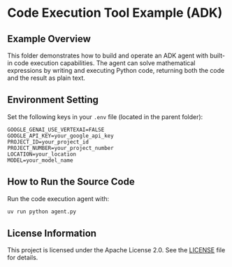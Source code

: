 # Code Execution Tool Example (ADK)

## Example Overview
This folder demonstrates how to build and operate an ADK agent with built-in code execution capabilities. The agent can solve mathematical expressions by writing and executing Python code, returning both the code and the result as plain text.

## Environment Setting
Set the following keys in your `.env` file (located in the parent folder):

```
GOOGLE_GENAI_USE_VERTEXAI=FALSE
GOOGLE_API_KEY=your_google_api_key
PROJECT_ID=your_project_id
PROJECT_NUMBER=your_project_number
LOCATION=your_location
MODEL=your_model_name
```

## How to Run the Source Code
Run the code execution agent with:

```bash
uv run python agent.py
```

## License Information
This project is licensed under the Apache License 2.0. See the [LICENSE](../../../../LICENSE) file for details.
